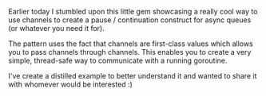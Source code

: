 Earlier today I stumbled upon this little gem showcasing a really cool way to use channels to create a pause / continuation construct for async queues (or whatever you need it for).

The pattern uses the fact that channels are first-class values which allows you to pass channels through channels. This enables you to create a very simple, thread-safe way to communicate with a running goroutine.

I've create a distilled example to better understand it and wanted to share it with whomever would be interested :)